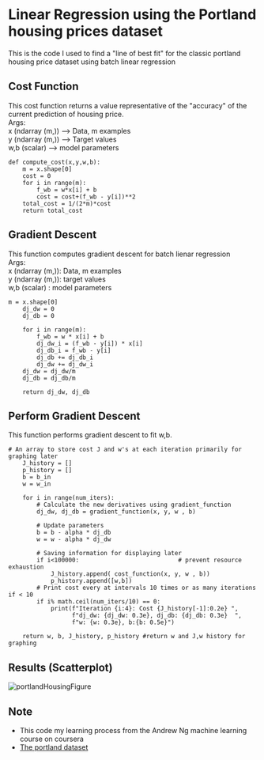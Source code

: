 # Linear Regression using the Portland housing prices dataset
This is the code I used to find a "line of best fit" for the classic portland housing price dataset using batch linear regression
<br>

## Cost Function
This cost function returns a value representative of the "accuracy" of the current prediction of housing price. <br>
Args:       <br>
x (ndarray (m,)) -->  Data, m examples <br>
y (ndarray (m,)) -->  Target values    <br>
w,b (scalar)    --> model parameters 

```
def compute_cost(x,y,w,b):
    m = x.shape[0] 
    cost = 0
    for i in range(m):
        f_wb = w*x[i] + b
        cost = cost+(f_wb - y[i])**2
    total_cost = 1/(2*m)*cost
    return total_cost
```

## Gradient Descent
This function computes gradient descent for batch lienar regression <br>
    Args:<br>
        x (ndarray (m,)): Data, m examples <br>
        y (ndarray (m,)): target values    <br>
        w,b (scalar)    : model parameters <br>
```
m = x.shape[0]    
    dj_dw = 0
    dj_db = 0
    
    for i in range(m):  
        f_wb = w * x[i] + b 
        dj_dw_i = (f_wb - y[i]) * x[i] 
        dj_db_i = f_wb - y[i] 
        dj_db += dj_db_i
        dj_dw += dj_dw_i 
    dj_dw = dj_dw/m 
    dj_db = dj_db/m 
        
    return dj_dw, dj_db
```

## Perform Gradient Descent
This function performs gradient descent to fit w,b.
```
# An array to store cost J and w's at each iteration primarily for graphing later
    J_history = []
    p_history = []
    b = b_in
    w = w_in
    
    for i in range(num_iters):
        # Calculate the new derivatives using gradient_function
        dj_dw, dj_db = gradient_function(x, y, w , b)     

        # Update parameters
        b = b - alpha * dj_db                            
        w = w - alpha * dj_dw                            

        # Saving information for displaying later
        if i<100000:                            # prevent resource exhaustion 
            J_history.append( cost_function(x, y, w , b))
            p_history.append([w,b])
        # Print cost every at intervals 10 times or as many iterations if < 10
        if i% math.ceil(num_iters/10) == 0:
            print(f"Iteration {i:4}: Cost {J_history[-1]:0.2e} ",
                  f"dj_dw: {dj_dw: 0.3e}, dj_db: {dj_db: 0.3e}  ",
                  f"w: {w: 0.3e}, b:{b: 0.5e}")
 
    return w, b, J_history, p_history #return w and J,w history for graphing
```
## Results (Scatterplot)
![portlandHousingFigure](https://user-images.githubusercontent.com/115199074/231047602-01c19749-6c93-40de-ade8-cb9abca573f2.png)

## Note
- This code my learning process from the Andrew Ng machine learning course on coursera
- [The portland dataset](https://www.kaggle.com/datasets/kennethjohn/housingprice")
